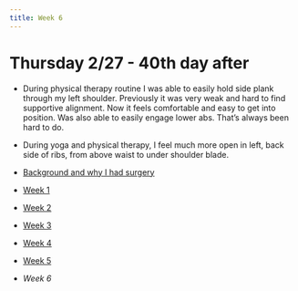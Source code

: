 ```yaml
---
title: Week 6
---
```


# Thursday 2/27 - 40th day after

* During physical therapy routine I was able to easily hold side plank through my left shoulder. Previously it was very weak and hard to find supportive alignment. Now it feels comfortable and easy to get into position. Was also able to easily engage lower abs. That’s always been hard to do.
* During yoga and physical therapy, I feel much more open in left, back side of ribs, from above waist to under shoulder blade. 

* [Background and why I had surgery](/background.md)
* [Week 1](/week-1.md)
* [Week 2](/week-2.md)
* [Week 3](/week-3.md)
* [Week 4](/week-4.md)
* [Week 5](/week-5.md)
* *Week 6*